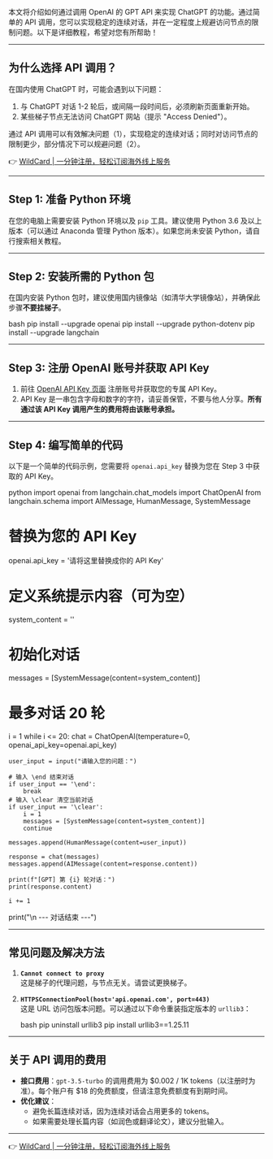 本文将介绍如何通过调用 OpenAI 的 GPT API 来实现 ChatGPT 的功能。通过简单的 API 调用，您可以实现稳定的连续对话，并在一定程度上规避访问节点的限制问题。以下是详细教程，希望对您有所帮助！

---

## 为什么选择 API 调用？

在国内使用 ChatGPT 时，可能会遇到以下问题：

1. 与 ChatGPT 对话 1-2 轮后，或间隔一段时间后，必须刷新页面重新开始。
2. 某些梯子节点无法访问 ChatGPT 网站（提示 "Access Denied"）。

通过 API 调用可以有效解决问题（1），实现稳定的连续对话；同时对访问节点的限制更少，部分情况下可以规避问题（2）。

👉 [WildCard | 一分钟注册，轻松订阅海外线上服务](https://bit.ly/bewildcard)

---

## Step 1: 准备 Python 环境

在您的电脑上需要安装 Python 环境以及 `pip` 工具。建议使用 Python 3.6 及以上版本（可以通过 Anaconda 管理 Python 版本）。如果您尚未安装 Python，请自行搜索相关教程。

---

## Step 2: 安装所需的 Python 包

在国内安装 Python 包时，建议使用国内镜像站（如清华大学镜像站），并确保此步骤**不要挂梯子**。

bash
pip install --upgrade openai
pip install --upgrade python-dotenv
pip install --upgrade langchain


---

## Step 3: 注册 OpenAI 账号并获取 API Key

1. 前往 [OpenAI API Key 页面](https://platform.openai.com/account/api-keys) 注册账号并获取您的专属 API Key。
2. API Key 是一串包含字母和数字的字符，请妥善保管，不要与他人分享。**所有通过该 API Key 调用产生的费用将由该账号承担。**

---

## Step 4: 编写简单的代码

以下是一个简单的代码示例，您需要将 `openai.api_key` 替换为您在 Step 3 中获取的 API Key。

python
import openai
from langchain.chat_models import ChatOpenAI
from langchain.schema import AIMessage, HumanMessage, SystemMessage

# 替换为您的 API Key
openai.api_key = '请将这里替换成你的 API Key'

# 定义系统提示内容（可为空）
system_content = ''

# 初始化对话
messages = [SystemMessage(content=system_content)]

# 最多对话 20 轮
i = 1
while i <= 20:
    chat = ChatOpenAI(temperature=0, openai_api_key=openai.api_key)
    
    user_input = input("请输入您的问题：")
    
    # 输入 \end 结束对话
    if user_input == '\end':
        break
    # 输入 \clear 清空当前对话
    if user_input == '\clear':
        i = 1
        messages = [SystemMessage(content=system_content)]
        continue
    
    messages.append(HumanMessage(content=user_input))
    
    response = chat(messages)
    messages.append(AIMessage(content=response.content))
    
    print(f"[GPT] 第 {i} 轮对话：")
    print(response.content)
    
    i += 1

print("\n --- 对话结束 ---")


---

## 常见问题及解决方法

1. **`Cannot connect to proxy`**  
   这是梯子的代理问题，与节点无关。请尝试更换梯子。

2. **`HTTPSConnectionPool(host='api.openai.com', port=443)`**  
   这是 URL 访问包版本问题。可以通过以下命令重装指定版本的 `urllib3`：

   bash
   pip uninstall urllib3
   pip install urllib3==1.25.11
   

---

## 关于 API 调用的费用

- **接口费用**：`gpt-3.5-turbo` 的调用费用为 $0.002 / 1K tokens（以注册时为准）。每个账户有 $18 的免费额度，但请注意免费额度有到期时间。
- **优化建议**：
  - 避免长篇连续对话，因为连续对话会占用更多的 tokens。
  - 如果需要处理长篇内容（如润色或翻译论文），建议分批输入。

---

👉 [WildCard | 一分钟注册，轻松订阅海外线上服务](https://bit.ly/bewildcard)